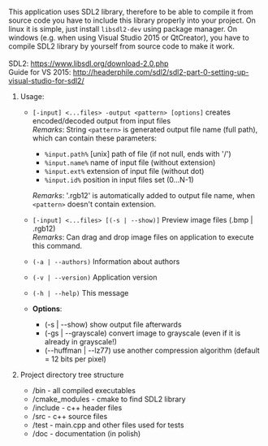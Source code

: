This application uses SDL2 library, therefore to be able to compile it from source code you have to include this library properly into your project. On linux it is simple, just install `libsdl2-dev` using package manager.
On windows (e.g. when using Visual Studio 2015 or QtCreator), you have to compile SDL2 library by yourself from source code to make it work. <br /> <br />
SDL2: https://www.libsdl.org/download-2.0.php <br />
Guide for VS 2015: http://headerphile.com/sdl2/sdl2-part-0-setting-up-visual-studio-for-sdl2/

1. Usage:

	* `[-input] <...files> -output <pattern> [options]` creates encoded/decoded output from input files <br />
		*Remarks*: String `<pattern>` is generated output file name (full path), which can contain these parameters:

		- `%input.path%`    [unix] path of file (if not null, ends with '/')
		- `%input.name%`    name of input file (without extension)
		- `%input.ext%`     extension of input file (without dot)
		- `%input.id%`      position in input files set (0...N-1)
	
		*Remarks*: '.rgb12' is automatically added to output file name, when `<pattern>` doesn't contain extension.

	* `[-input] <...files> [(-s | --show)]`              Preview image files (.bmp | .rgb12) <br />
		*Remarks*: Can drag and drop image files on application to execute this command.

	* `(-a | --authors)`                                 Information about authors
	* `(-v | --version)`                                 Application version
	* `(-h | --help)`                                    This message

	* **Options**:

		- (-s | --show)            show output file afterwards
		- (-gs | --grayscale)      convert image to grayscale (even if it is already in grayscale!)
		- (--huffman | --lz77)     use another compression algorithm (default = 12 bits per pixel)

2. Project directory tree structure

	* /bin  - all compiled executables
	* /cmake_modules - cmake to find SDL2 library
	* /include - c++ header files
	* /src - c++ source files
	* /test - main.cpp and other files used for tests
	* /doc - documentation (in polish)